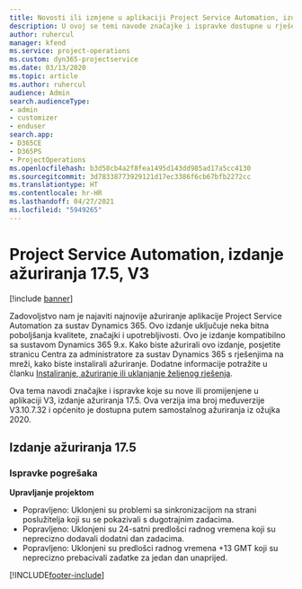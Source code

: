 ```yaml
---
title: Novosti ili izmjene u aplikaciji Project Service Automation, izdanje ažuriranja 17.5, hitni popravak, V3
description: U ovoj se temi navode značajke i ispravke dostupne u rješenju Project Service Automation, izdanje ažuriranja 17.5, V3.
author: ruhercul
manager: kfend
ms.service: project-operations
ms.custom: dyn365-projectservice
ms.date: 03/13/2020
ms.topic: article
ms.author: ruhercul
audience: Admin
search.audienceType:
- admin
- customizer
- enduser
search.app:
- D365CE
- D365PS
- ProjectOperations
ms.openlocfilehash: b3d58cb4a2f8fea1495d143dd985ad17a5cc4130
ms.sourcegitcommit: 3d78338773929121d17ec3386f6cb67bfb2272cc
ms.translationtype: HT
ms.contentlocale: hr-HR
ms.lasthandoff: 04/27/2021
ms.locfileid: "5949265"
---
```

# <a name="project-service-automation-update-release-175-v3"></a>Project Service Automation, izdanje ažuriranja 17.5, V3

[!include [banner](../includes/psa-now-project-operations.md)]

Zadovoljstvo nam je najaviti najnovije ažuriranje aplikacije Project Service Automation za sustav Dynamics 365. Ovo izdanje uključuje neka bitna poboljšanja kvalitete, značajki i upotrebljivosti.  Ovo je izdanje kompatibilno sa sustavom Dynamics 365 9.x. Kako biste ažurirali ovo izdanje, posjetite stranicu Centra za administratore za sustav Dynamics 365 s rješenjima na mreži, kako biste instalirali ažuriranje. Dodatne informacije potražite u članku [Instaliranje, ažuriranje ili uklanjanje željenog rješenja](/power-platform/admin/install-remove-preferred-solution).

Ova tema navodi značajke i ispravke koje su nove ili promijenjene u aplikaciji V3, izdanje ažuriranja 17.5. Ova verzija ima broj međuverzije V3.10.7.32 i općenito je dostupna putem samostalnog ažuriranja iz ožujka 2020.


## <a name="update-release-175"></a>Izdanje ažuriranja 17.5

### <a name="bug-fixes"></a>Ispravke pogrešaka


**Upravljanje projektom**

- Popravljeno: Uklonjeni su problemi sa sinkronizacijom na strani poslužitelja koji su se pokazivali s dugotrajnim zadacima.
- Popravljeno: Uklonjeni su 24-satni predlošci radnog vremena koji su neprecizno dodavali dodatni dan zadacima.
- Popravljeno: Uklonjeni su predlošci radnog vremena +13 GMT koji su neprecizno prebacivali zadatke za jedan dan unaprijed.



[!INCLUDE[footer-include](../includes/footer-banner.md)]